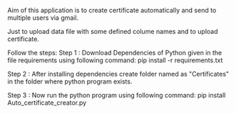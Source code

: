 Aim of this application is to create certificate automatically and send to multiple users via gmail. 

Just to upload data file with some defined colume names and to upload certificate.

Follow the steps:
Step 1 : Download Dependencies of Python given in the file requirements using following command: 
         pip install -r requirements.txt

Step 2 : After installing dependencies create folder named as "Certificates" in the folder where python program exists.

Step 3 : Now run the python program using following command: 
         pip install Auto_certificate_creator.py
